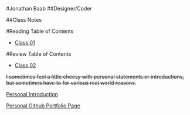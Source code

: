 #Jonathan Baab
##Designer/Coder

##Class Notes

#Reading Table of Contents

- [Class 01](Class_01_GrowthMindset.md)


#Review Table of Contents

- [Class 02](Reading_Class_01.md)





~~I sometimes feel a little cheesy with personal statements or introductions, but sometimes have to for various real world reasons.~~


[Personal Introduction](Introduction.md)

[Personal Github Portfolio Page](https://github.com/jonathanbaab)

